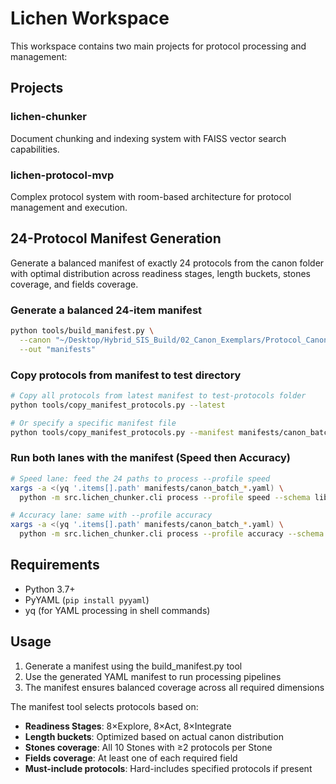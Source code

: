 # Lichen Workspace

This workspace contains two main projects for protocol processing and management:

## Projects

### lichen-chunker
Document chunking and indexing system with FAISS vector search capabilities.

### lichen-protocol-mvp
Complex protocol system with room-based architecture for protocol management and execution.

## 24-Protocol Manifest Generation

Generate a balanced manifest of exactly 24 protocols from the canon folder with optimal distribution across readiness stages, length buckets, stones coverage, and fields coverage.

### Generate a balanced 24-item manifest

```bash
python tools/build_manifest.py \
  --canon "~/Desktop/Hybrid_SIS_Build/02_Canon_Exemplars/Protocol_Canon" \
  --out "manifests"
```

### Copy protocols from manifest to test directory

```bash
# Copy all protocols from latest manifest to test-protocols folder
python tools/copy_manifest_protocols.py --latest

# Or specify a specific manifest file
python tools/copy_manifest_protocols.py --manifest manifests/canon_batch_2025-09-11.yaml --output test-protocols
```

### Run both lanes with the manifest (Speed then Accuracy)

```bash
# Speed lane: feed the 24 paths to process --profile speed
xargs -a <(yq '.items[].path' manifests/canon_batch_*.yaml) \
  python -m src.lichen_chunker.cli process --profile speed --schema libs/protocol_template_schema_v1.json

# Accuracy lane: same with --profile accuracy  
xargs -a <(yq '.items[].path' manifests/canon_batch_*.yaml) \
  python -m src.lichen_chunker.cli process --profile accuracy --schema libs/protocol_template_schema_v1.json
```

## Requirements

- Python 3.7+
- PyYAML (`pip install pyyaml`)
- yq (for YAML processing in shell commands)

## Usage

1. Generate a manifest using the build_manifest.py tool
2. Use the generated YAML manifest to run processing pipelines
3. The manifest ensures balanced coverage across all required dimensions

The manifest tool selects protocols based on:
- **Readiness Stages**: 8×Explore, 8×Act, 8×Integrate
- **Length buckets**: Optimized based on actual canon distribution
- **Stones coverage**: All 10 Stones with ≥2 protocols per Stone
- **Fields coverage**: At least one of each required field
- **Must-include protocols**: Hard-includes specified protocols if present
